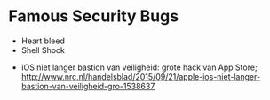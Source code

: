 # Famous Security Bugs

* Heart bleed
* Shell Shock


- iOS niet langer bastion van veiligheid: grote hack van App Store; http://www.nrc.nl/handelsblad/2015/09/21/apple-ios-niet-langer-bastion-van-veiligheid-gro-1538637

